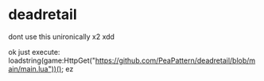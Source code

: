 # deadretail
dont use this unironically x2 xdd

ok just execute: loadstring(game:HttpGet("https://github.com/PeaPattern/deadretail/blob/main/main.lua"))();
ez

